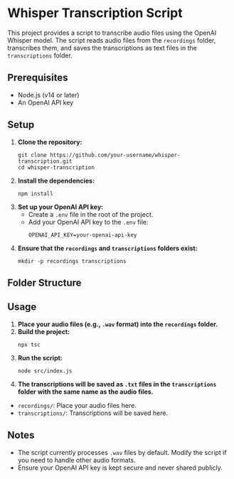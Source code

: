 # Whisper Transcription Script

This project provides a script to transcribe audio files using the OpenAI Whisper model. The script reads audio files from the `recordings` folder, transcribes them, and saves the transcriptions as text files in the `transcriptions` folder.

## Prerequisites

* Node.js (v14 or later)
* An OpenAI API key

## Setup

1. **Clone the repository:**
   ```
   git clone https://github.com/your-username/whisper-transcription.git
   cd whisper-transcription
   ```
3. **Install the dependencies:**
   ```
   npm install
   ```
5. **Set up your OpenAI API key:**
   * Create a `.env` file in the root of the project.
   * Add your OpenAI API key to the `.env` file:
     ```
     OPENAI_API_KEY=your-openai-api-key
     ```
6. **Ensure that the `recordings` and `transcriptions` folders exist:**
    ```
   mkdir -p recordings transcriptions
    ```

## Folder Structure

## Usage

1. **Place your audio files (e.g., `.wav` format) into the `recordings` folder.**
2. **Build the project:**
   ```
   npx tsc
   
   ```
3. **Run the script:**
   ```
   node src/index.js
   ```
4. **The transcriptions will be saved as `.txt` files in the `transcriptions` folder with the same name as the audio files.**

* `recordings/`: Place your audio files here.
* `transcriptions/`: Transcriptions will be saved here.

## Notes

* The script currently processes `.wav` files by default. Modify the script if you need to handle other audio formats.
* Ensure your OpenAI API key is kept secure and never shared publicly.
